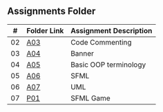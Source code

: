 ##  Assignments Folder

|   #   | Folder Link | Assignment Description |
| :---: | ----------- | ---------------------- |
|02|[A03](https://github.com/jonhogan/2143-OOP-hogan/tree/master/Assignments/A03) |Code Commenting|
|03|[A04](https://github.com/jonhogan/2143-OOP-hogan/tree/master/Assignments/A04)|Banner|
|04|[A05](https://github.com/jonhogan/2143-OOP-hogan/tree/master/Assignments/A05)|Basic OOP terminology|
|05|[A06](https://github.com/jonhogan/2143-OOP-hogan/blob/master/Assignments/A06)|SFML|
|06|[A07](https://github.com/jonhogan/2143-OOP-hogan/tree/master/Assignments/A07)|UML|
|07|[P01]()|SFML Game|
